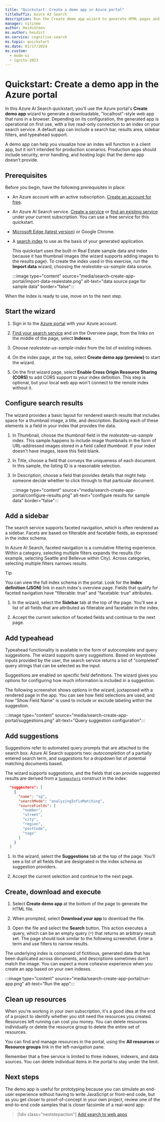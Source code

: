 ```yaml
---
title: "Quickstart: Create a demo app in Azure portal"
titleSuffix: Azure AI Search
description: Run the Create demo app wizard to generate HTML pages and script for an operational web app. The page includes a search bar, results area, sidebar, and typeahead support.
manager: nitinme
author: HeidiSteen
ms.author: heidist
ms.service: cognitive-search
ms.topic: quickstart
ms.date: 01/17/2024
ms.custom:
  - mode-ui
  - ignite-2023
---
```


# Quickstart: Create a demo app in the Azure portal

In this Azure AI Search quickstart, you'll use the Azure portal's **Create demo app** wizard to generate a downloadable, "localhost"-style web app that runs in a browser. Depending on its configuration, the generated app is operational on first use, with a live read-only connection to an index on your search service. A default app can include a search bar, results area, sidebar filters, and typeahead support.

A demo app can help you visualize how an index will function in a client app, but it isn't intended for production scenarios. Production apps should include security, error handling, and hosting logic that the demo app doesn't provide. 

## Prerequisites

Before you begin, have the following prerequisites in place:

+ An Azure account with an active subscription. [Create an account for free](https://azure.microsoft.com/free/).

+ An Azure AI Search service. [Create a service](search-create-service-portal.md) or [find an existing service](https://portal.azure.com/#blade/HubsExtension/BrowseResourceBlade/resourceType/Microsoft.Search%2FsearchServices) under your current subscription. You can use a free service for this quickstart. 

+ [Microsoft Edge (latest version)](https://www.microsoft.com/edge) or Google Chrome.

+ A [search index](search-what-is-an-index.md) to use as the basis of your generated application. 

  This quickstart uses the built-in Real Estate sample data and index because it has thumbnail images (the wizard supports adding images to the results page). To create the index used in this exercise, run the **Import data** wizard, choosing the *realestate-us-sample* data source.

  :::image type="content" source="media/search-create-app-portal/import-data-realestate.png" alt-text="data source page for sample data" border="false":::

When the index is ready to use, move on to the next step.

## Start the wizard

1. Sign in to the [Azure portal](https://portal.azure.com/) with your Azure account.

1. [Find your search service](https://portal.azure.com/#blade/HubsExtension/BrowseResourceBlade/resourceType/Microsoft.Storage%2storageAccounts/) and on the Overview page, from the links on the middle of the page, select **Indexes**. 

1. Choose *realestate-us-sample-index* from the list of existing indexes.

1. On the index page, at the top, select **Create demo app (preview)** to start the wizard.

1. On the first wizard page, select **Enable Cross Origin Resource Sharing (CORS)** to add CORS support to your index definition. This step is optional, but your local web app won't connect to the remote index without it.

## Configure search results

The wizard provides a basic layout for rendered search results that includes space for a thumbnail image, a title, and description. Backing each of these elements is a field in your index that provides the data. 

1. In Thumbnail, choose the *thumbnail* field in the *realestate-us-sample* index. This sample happens to include image thumbnails in the form of URL-addressed images stored in a field called *thumbnail*. If your index doesn't have images, leave this field blank.

1. In Title, choose a field that conveys the uniqueness of each document. In this sample, the listing ID is a reasonable selection.

1. In Description, choose a field that provides details that might help someone decide whether to click through to that particular document.

   :::image type="content" source="media/search-create-app-portal/configure-results.png" alt-text="configure results for sample data" border="false":::

## Add a sidebar

The search service supports faceted navigation, which is often rendered as a sidebar. Facets are based on filterable and facetable fields, as expressed in the index schema.

In Azure AI Search, faceted navigation is a cumulative filtering experience. Within a category, selecting multiple filters expands the results (for example, selecting Seattle and Bellevue within City). Across categories, selecting multiple filters narrows results.

> [!TIP]
> You can view the full index schema in the portal. Look for the **Index definition (JSON)** link in each index's overview page. Fields that qualify for faceted navigation have "filterable: true" and "facetable: true" attributes.

1. In the wizard, select the **Sidebar** tab at the top of the page. You'll see a list of all fields that are attributed as filterable and facetable in the index.

1. Accept the current selection of faceted fields and continue to the next page.

## Add typeahead

Typeahead functionality is available in the form of autocomplete and query suggestions. The wizard supports query suggestions. Based on keystroke inputs provided by the user, the search service returns a list of "completed" query strings that can be selected as the input.

Suggestions are enabled on specific field definitions. The wizard gives you options for configuring how much information is included in a suggestion. 

The following screenshot shows options in the wizard, juxtaposed with a rendered page in the app. You can see how field selections are used, and how "Show Field Name" is used to include or exclude labeling within the suggestion.

:::image type="content" source="media/search-create-app-portal/suggestions.png" alt-text="Query suggestion configuration":::

## Add suggestions

Suggestions refer to automated query prompts that are attached to the search box. Azure AI Search supports two: *autocompletion* of a partially entered search term, and *suggestions* for a dropdown list of potential matching documents based.

The wizard supports suggestions, and the fields that can provide suggested results are derived from a [`Suggesters`](index-add-suggesters.md) construct in the index:

```JSON
  "suggesters": [
    {
      "name": "sg",
      "searchMode": "analyzingInfixMatching",
      "sourceFields": [
        "number",
        "street",
        "city",
        "region",
        "postCode",
        "tags"
      ]
    }
  ]
```

1. In the wizard, select the **Suggestions** tab at the top of the page. You'll see a list of all fields that are designated in the index schema as suggestion providers.

1. Accept the current selection and continue to the next page.

## Create, download and execute

1. Select **Create demo app** at the bottom of the page to generate the HTML file.

1. When prompted, select **Download your app** to download the file.

1. Open the file and select the **Search** button. This action executes a query, which can be an empty query (`*`) that returns an arbitrary result set. The page should look similar to the following screenshot. Enter a term and use filters to narrow results. 

The underlying index is composed of fictitious, generated data that has been duplicated across documents, and descriptions sometimes don't match the image. You can expect a more cohesive experience when you create an app based on your own indexes.

:::image type="content" source="media/search-create-app-portal/run-app.png" alt-text="Run the app":::

## Clean up resources

When you're working in your own subscription, it's a good idea at the end of a project to identify whether you still need the resources you created. Resources left running can cost you money. You can delete resources individually or delete the resource group to delete the entire set of resources.

You can find and manage resources in the portal, using the **All resources** or **Resource groups** link in the left-navigation pane.

Remember that a free service is limited to three indexes, indexers, and data sources. You can delete individual items in the portal to stay under the limit. 

## Next steps

The demo app is useful for prototyping because you can simulate an end-user experience without having to write JavaScript or front-end code, but as you get closer to proof-of-concept in your own project, review one of the end-to-end code samples that is closer facsimile of a real-word app:

> [!div class="nextstepaction"]
> [Add search to web apps](tutorial-csharp-overview.md)

